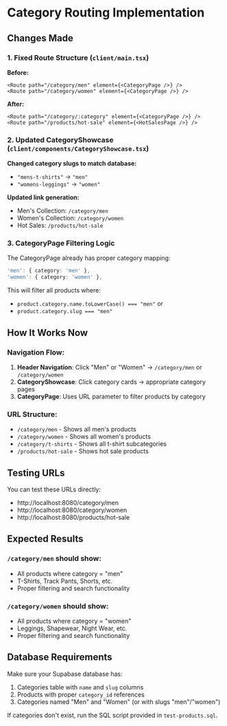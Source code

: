 # Category Routing Implementation

## Changes Made

### 1. Fixed Route Structure (`client/main.tsx`)
**Before:**
```tsx
<Route path="/category/men" element={<CategoryPage />} />
<Route path="/category/women" element={<CategoryPage />} />
```

**After:**
```tsx
<Route path="/category/:category" element={<CategoryPage />} />
<Route path="/products/hot-sale" element={<HotSalesPage />} />
```

### 2. Updated CategoryShowcase (`client/components/CategoryShowcase.tsx`)
**Changed category slugs to match database:**
- `"mens-t-shirts"` → `"men"`
- `"womens-leggings"` → `"women"`

**Updated link generation:**
- Men's Collection: `/category/men`
- Women's Collection: `/category/women`
- Hot Sales: `/products/hot-sale`

### 3. CategoryPage Filtering Logic
The CategoryPage already has proper category mapping:
```typescript
'men': { category: 'men' },
'women': { category: 'women' },
```

This will filter all products where:
- `product.category.name.toLowerCase() === "men"` or
- `product.category.slug === "men"`

## How It Works Now

### Navigation Flow:
1. **Header Navigation**: Click "Men" or "Women" → `/category/men` or `/category/women`
2. **CategoryShowcase**: Click category cards → appropriate category pages
3. **CategoryPage**: Uses URL parameter to filter products by category

### URL Structure:
- `/category/men` - Shows all men's products
- `/category/women` - Shows all women's products  
- `/category/t-shirts` - Shows all t-shirt subcategories
- `/products/hot-sale` - Shows hot sale products

## Testing URLs

You can test these URLs directly:
- http://localhost:8080/category/men
- http://localhost:8080/category/women
- http://localhost:8080/products/hot-sale

## Expected Results

### `/category/men` should show:
- All products where category = "men"
- T-Shirts, Track Pants, Shorts, etc.
- Proper filtering and search functionality

### `/category/women` should show:
- All products where category = "women"  
- Leggings, Shapewear, Night Wear, etc.
- Proper filtering and search functionality

## Database Requirements

Make sure your Supabase database has:
1. Categories table with `name` and `slug` columns
2. Products with proper `category_id` references
3. Categories named "Men" and "Women" (or with slugs "men"/"women")

If categories don't exist, run the SQL script provided in `test-products.sql`.
